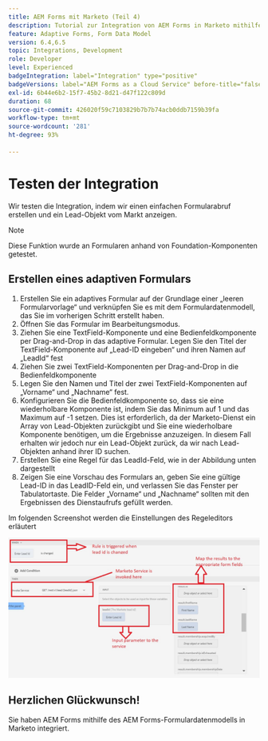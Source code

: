 ```yaml
---
title: AEM Forms mit Marketo (Teil 4)
description: Tutorial zur Integration von AEM Forms in Marketo mithilfe des AEM Forms-Formulardatenmodells.
feature: Adaptive Forms, Form Data Model
version: 6.4,6.5
topic: Integrations, Development
role: Developer
level: Experienced
badgeIntegration: label="Integration" type="positive"
badgeVersions: label="AEM Forms as a Cloud Service" before-title="false"
exl-id: 6b44e6b2-15f7-45b2-8d21-d47f122c809d
duration: 68
source-git-commit: 426020f59c7103829b7b7b74acb0ddb7159b39fa
workflow-type: tm+mt
source-wordcount: '281'
ht-degree: 93%

---
```


# Testen der Integration

Wir testen die Integration, indem wir einen einfachen Formularabruf erstellen und ein Lead-Objekt vom Markt anzeigen.
>[!NOTE]
>
>Diese Funktion wurde an Formularen anhand von Foundation-Komponenten getestet.

## Erstellen eines adaptiven Formulars

1. Erstellen Sie ein adaptives Formular auf der Grundlage einer „leeren Formularvorlage“ und verknüpfen Sie es mit dem Formulardatenmodell, das Sie im vorherigen Schritt erstellt haben.
1. Öffnen Sie das Formular im Bearbeitungsmodus.
1. Ziehen Sie eine TextField-Komponente und eine Bedienfeldkomponente per Drag-and-Drop in das adaptive Formular. Legen Sie den Titel der TextField-Komponente auf „Lead-ID eingeben“ und ihren Namen auf „LeadId“ fest
1. Ziehen Sie zwei TextField-Komponenten per Drag-and-Drop in die Bedienfeldkomponente
1. Legen Sie den Namen und Titel der zwei TextField-Komponenten auf „Vorname“ und „Nachname“ fest.
1. Konfigurieren Sie die Bedienfeldkomponente so, dass sie eine wiederholbare Komponente ist, indem Sie das Minimum auf 1 und das Maximum auf -1 setzen. Dies ist erforderlich, da der Marketo-Dienst ein Array von Lead-Objekten zurückgibt und Sie eine wiederholbare Komponente benötigen, um die Ergebnisse anzuzeigen. In diesem Fall erhalten wir jedoch nur ein Lead-Objekt zurück, da wir nach Lead-Objekten anhand ihrer ID suchen.
1. Erstellen Sie eine Regel für das LeadId-Feld, wie in der Abbildung unten dargestellt
1. Zeigen Sie eine Vorschau des Formulars an, geben Sie eine gültige Lead-ID in das LeadID-Feld ein, und verlassen Sie das Fenster per Tabulatortaste. Die Felder „Vorname“ und „Nachname“ sollten mit den Ergebnissen des Dienstaufrufs gefüllt werden.

Im folgenden Screenshot werden die Einstellungen des Regeleditors erläutert

![Regeleditor](assets/ruleeditor.png)


## Herzlichen Glückwunsch!

Sie haben AEM Forms mithilfe des AEM Forms-Formulardatenmodells in Marketo integriert.